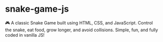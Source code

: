 # snake-game-js
🎮 A classic Snake Game built using HTML, CSS, and JavaScript. Control the snake, eat food, grow longer, and avoid collisions. Simple, fun, and fully coded in vanilla JS!

